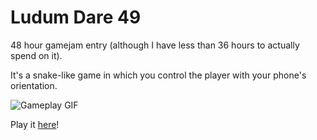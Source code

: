 # Ludum Dare 49

48 hour gamejam entry (although I have less than 36 hours to actually spend on it).

It's a snake-like game in which you control the player with your phone's orientation.

![Gameplay GIF](https://i.imgur.com/yWQmMnJ.gif)

Play it [here](https://ld49.pages.dev)!
